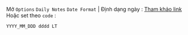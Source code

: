 
Mở ``Options`` ``Daily Notes`` 
`Date Format` | Định dạng ngày :
[Tham khảo link](Moment)
Hoặc set theo `code` : 
```Code
YYYY_MM_DDD dddd LT
```
